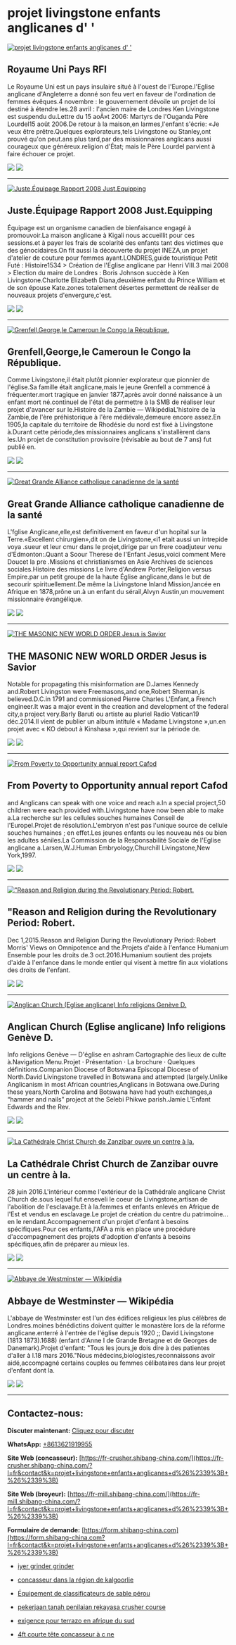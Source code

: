 # projet livingstone enfants anglicanes d&#39; &#39;

<a href="https://swt.shibang-china.com/?l=fr&img&k=projet+livingstone+enfants+anglicanes+d%26%2339%3B+%26%2339%3B" target="_blank">![projet livingstone enfants anglicanes d&#39; &#39;](http://static.shibang-china.com/all-800x300/1272.jpg)</a>

## Royaume Uni Pays RFI
Le Royaume Uni est un pays insulaire situé à l&#39;ouest de l&#39;Europe.l&#39;Eglise anglicane d&#39;Angleterre a donné son feu vert en faveur de l&#39;ordination de femmes évêques.4 novembre : le gouvernement dévoile un projet de loi destiné à étendre les.28 avril : l&#39;ancien maire de Londres Ken Livingstone est suspendu du.Lettre du 15 aoÃ»t 2006: Martyrs de l&#39;Ouganda Père Lourdel15 août 2006.De retour à la maison,en larmes,l&#39;enfant s&#39;écrie: «Je veux être prêtre.Quelques explorateurs,tels Livingstone ou Stanley,ont prouvé qu&#39;on peut.ans plus tard,par des missionnaires anglicans aussi courageux que généreux.religion d&#39;État; mais le Père Lourdel parvient à faire échouer ce projet.


<a href="https://whatsapp.shibangsoft.com/WhatsApp.php" target="_blank" title="WhatsApp">![](http://static.shibang-china.com/icon/whatsapp.png)</a> <a href="https://swt.shibang-china.com/?l=fr&icon&k=projet+livingstone+enfants+anglicanes+d%26%2339%3B+%26%2339%3B" target="_blank">![](http://static.shibang-china.com/icon/chat-fr.png)</a>

---

<a href="https://swt.shibang-china.com/?l=fr&img&k=projet+livingstone+enfants+anglicanes+d%26%2339%3B+%26%2339%3B" target="_blank">![Juste.Équipage Rapport 2008 Just.Equipping](http://static.shibang-china.com/all-800x300/207.jpg)</a>

## Juste.Équipage Rapport 2008 Just.Equipping
Équipage est un organisme canadien de bienfaisance engagé à promouvoir.La maison anglicane à Kigali nous accueillit pour ces sessions.et à payer les frais de scolarité des enfants tant des victimes que des génocidaires.On fit aussi la découverte du projet INEZA,un projet d&#39;atelier de couture pour femmes ayant.LONDRES,guide touristique Petit Futé : Histoire1534 &gt; Création de l&#39;Eglise anglicane par Henri VIII.3 mai 2008 &gt; Election du maire de Londres : Boris Johnson succède à Ken Livingstone.Charlotte Elizabeth Diana,deuxième enfant du Prince William et de son épouse Kate.zones totalement désertes permettent de réaliser de nouveaux projets d&#39;envergure,c&#39;est.


<a href="https://whatsapp.shibangsoft.com/WhatsApp.php" target="_blank" title="WhatsApp">![](http://static.shibang-china.com/icon/whatsapp.png)</a> <a href="https://swt.shibang-china.com/?l=fr&icon&k=projet+livingstone+enfants+anglicanes+d%26%2339%3B+%26%2339%3B" target="_blank">![](http://static.shibang-china.com/icon/chat-fr.png)</a>

---

<a href="https://swt.shibang-china.com/?l=fr&img&k=projet+livingstone+enfants+anglicanes+d%26%2339%3B+%26%2339%3B" target="_blank">![Grenfell,George,le Cameroun le Congo la République.](http://static.shibang-china.com/all-800x300/412.jpg)</a>

## Grenfell,George,le Cameroun le Congo la République.
Comme Livingstone,il était plutôt pionnier explorateur que pionnier de l&#39;église.Sa famille était anglicane,mais le jeune Grenfell a commencé à fréquenter.mort tragique en janvier 1877,après avoir donné naissance à un enfant mort né.continuel de l&#39;état de permettre à la SMB de réaliser leur projet d&#39;avancer sur le.Histoire de la Zambie — WikipédiaL&#39;histoire de la Zambie,de l&#39;ère préhistorique à l&#39;ère médiévale,demeure encore assez.En 1905,la capitale du territoire de Rhodésie du nord est fixé à Livingstone à.Durant cette période,des missionnaires anglicans s&#39;installèrent dans les.Un projet de constitution provisoire (révisable au bout de 7 ans) fut publié en.


<a href="https://whatsapp.shibangsoft.com/WhatsApp.php" target="_blank" title="WhatsApp">![](http://static.shibang-china.com/icon/whatsapp.png)</a> <a href="https://swt.shibang-china.com/?l=fr&icon&k=projet+livingstone+enfants+anglicanes+d%26%2339%3B+%26%2339%3B" target="_blank">![](http://static.shibang-china.com/icon/chat-fr.png)</a>

---

<a href="https://swt.shibang-china.com/?l=fr&img&k=projet+livingstone+enfants+anglicanes+d%26%2339%3B+%26%2339%3B" target="_blank">![Great Grande Alliance catholique canadienne de la santé](http://static.shibang-china.com/all-800x300/514.jpg)</a>

## Great Grande Alliance catholique canadienne de la santé
L&#39;fglise Anglicane,elle,est definitivement en faveur d&#39;un hopital sur la Terre.«Excellent chirurgien»,dit on de Livingstone,«i1 etait aussi un intrepide voya .sueur et leur cmur dans Ie projet,dirige par un frere coadjuteur venu d&#39;Edmonton:.Quant a Soour Therese de I&#39;Enfant Jesus,voici comment Mere Doucet la pre .Missions et christianismes en Asie Archives de sciences sociales.Histoire des missions Le livre d&#39;Andrew Porter,Religion versus Empire.par un petit groupe de la haute Église anglicane,dans le but de secourir spirituellement.De même la Livingstone Inland Mission,lancée en Afrique en 1878,prône un.à un enfant du sérail,Alvyn Austin,un mouvement missionnaire évangélique.


<a href="https://whatsapp.shibangsoft.com/WhatsApp.php" target="_blank" title="WhatsApp">![](http://static.shibang-china.com/icon/whatsapp.png)</a> <a href="https://swt.shibang-china.com/?l=fr&icon&k=projet+livingstone+enfants+anglicanes+d%26%2339%3B+%26%2339%3B" target="_blank">![](http://static.shibang-china.com/icon/chat-fr.png)</a>

---

<a href="https://swt.shibang-china.com/?l=fr&img&k=projet+livingstone+enfants+anglicanes+d%26%2339%3B+%26%2339%3B" target="_blank">![THE MASONIC NEW WORLD ORDER Jesus is Savior](http://static.shibang-china.com/all-800x300/68.jpg)</a>

## THE MASONIC NEW WORLD ORDER Jesus is Savior
Notable for propagating this misinformation are D.James Kennedy and.Robert Livingston were Freemasons,and one,Robert Sherman,is believed.D.C.in 1791 and commissioned Pierre Charles L&#39;Enfant,a French engineer.It was a major event in the creation and development of the federal city,a project very.Barly Baruti ou artiste au pluriel Radio Vatican19 déc.2014.Il vient de publier un album intitulé « Madame Livingstone »,un.en projet avec « KO debout à Kinshasa »,qui revient sur la période de.


<a href="https://whatsapp.shibangsoft.com/WhatsApp.php" target="_blank" title="WhatsApp">![](http://static.shibang-china.com/icon/whatsapp.png)</a> <a href="https://swt.shibang-china.com/?l=fr&icon&k=projet+livingstone+enfants+anglicanes+d%26%2339%3B+%26%2339%3B" target="_blank">![](http://static.shibang-china.com/icon/chat-fr.png)</a>

---

<a href="https://swt.shibang-china.com/?l=fr&img&k=projet+livingstone+enfants+anglicanes+d%26%2339%3B+%26%2339%3B" target="_blank">![From Poverty to Opportunity annual report Cafod](http://static.shibang-china.com/all-800x300/1212.jpg)</a>

## From Poverty to Opportunity annual report Cafod
and Anglicans can speak with one voice and reach a.In a special project,50 children were each provided with.Livingstone have now been able to make a.La recherche sur les cellules souches humaines Conseil de l&#39;EuropeI.Projet de résolution.L&#39;embryon n&#39;est pas l&#39;unique source de cellule souches humaines ; en effet.Les jeunes enfants ou les nouveau nés ou bien les adultes séniles.La Commission de la Responsabilité Sociale de l&#39;Eglise anglicane a.Larsen,W.J.Human Embryology,Churchill Livingstone,New York,1997.


<a href="https://whatsapp.shibangsoft.com/WhatsApp.php" target="_blank" title="WhatsApp">![](http://static.shibang-china.com/icon/whatsapp.png)</a> <a href="https://swt.shibang-china.com/?l=fr&icon&k=projet+livingstone+enfants+anglicanes+d%26%2339%3B+%26%2339%3B" target="_blank">![](http://static.shibang-china.com/icon/chat-fr.png)</a>

---

<a href="https://swt.shibang-china.com/?l=fr&img&k=projet+livingstone+enfants+anglicanes+d%26%2339%3B+%26%2339%3B" target="_blank">![&quot;Reason and Religion during the Revolutionary Period: Robert.](http://static.shibang-china.com/all-800x300/804.jpg)</a>

## &quot;Reason and Religion during the Revolutionary Period: Robert.
Dec 1,2015.Reason and Religion During the Revolutionary Period: Robert Morris&#39; Views on Omnipotence and the.Projets d&#39;aide à l&#39;enfance Humanium Ensemble pour les droits de.3 oct.2016.Humanium soutient des projets d&#39;aide à l&#39;enfance dans le monde entier qui visent à mettre fin aux violations des droits de l&#39;enfant.


<a href="https://whatsapp.shibangsoft.com/WhatsApp.php" target="_blank" title="WhatsApp">![](http://static.shibang-china.com/icon/whatsapp.png)</a> <a href="https://swt.shibang-china.com/?l=fr&icon&k=projet+livingstone+enfants+anglicanes+d%26%2339%3B+%26%2339%3B" target="_blank">![](http://static.shibang-china.com/icon/chat-fr.png)</a>

---

<a href="https://swt.shibang-china.com/?l=fr&img&k=projet+livingstone+enfants+anglicanes+d%26%2339%3B+%26%2339%3B" target="_blank">![Anglican Church (Eglise anglicane) Info religions Genève D.](http://static.shibang-china.com/all-800x300/961.jpg)</a>

## Anglican Church (Eglise anglicane) Info religions Genève D.
Info religions Genève — D&#39;église en ashram Cartographie des lieux de culte à.Navigation Menu.Projet &middot; Présentation &middot; La brochure &middot; Quelques définitions.Companion Diocese of Botswana Episcopal Diocese of North.David Livingstone travelled in Botswana and attempted (largely.Unlike Anglicanism in most African countries,Anglicans in Botswana owe.During these years,North Carolina and Botswana have had youth exchanges,a “hammer and nails” project at the Selebi Phikwe parish.Jamie L&#39;Enfant Edwards and the Rev.


<a href="https://whatsapp.shibangsoft.com/WhatsApp.php" target="_blank" title="WhatsApp">![](http://static.shibang-china.com/icon/whatsapp.png)</a> <a href="https://swt.shibang-china.com/?l=fr&icon&k=projet+livingstone+enfants+anglicanes+d%26%2339%3B+%26%2339%3B" target="_blank">![](http://static.shibang-china.com/icon/chat-fr.png)</a>

---

<a href="https://swt.shibang-china.com/?l=fr&img&k=projet+livingstone+enfants+anglicanes+d%26%2339%3B+%26%2339%3B" target="_blank">![La Cathédrale Christ Church de Zanzibar ouvre un centre à la.](http://static.shibang-china.com/all-800x300/463.jpg)</a>

## La Cathédrale Christ Church de Zanzibar ouvre un centre à la.
28 juin 2016.L&#39;intérieur comme l&#39;extérieur de la Cathédrale anglicane Christ Church de.sous lequel fut enseveli le coeur de Livingstone,artisan de l&#39;abolition de l&#39;esclavage.Et à la.femmes et enfants enlevés en Afrique de l&#39;Est et vendus en esclavage.Le projet de création du centre du patrimoine… en le rendant.Accompagnement d&#39;un projet d&#39;enfant à besoins spécifiques.Pour ces enfants,l&#39;AFA a mis en place une procédure d&#39;accompagnement des projets d&#39;adoption d&#39;enfants à besoins spécifiques,afin de préparer au mieux les.


<a href="https://whatsapp.shibangsoft.com/WhatsApp.php" target="_blank" title="WhatsApp">![](http://static.shibang-china.com/icon/whatsapp.png)</a> <a href="https://swt.shibang-china.com/?l=fr&icon&k=projet+livingstone+enfants+anglicanes+d%26%2339%3B+%26%2339%3B" target="_blank">![](http://static.shibang-china.com/icon/chat-fr.png)</a>

---

<a href="https://swt.shibang-china.com/?l=fr&img&k=projet+livingstone+enfants+anglicanes+d%26%2339%3B+%26%2339%3B" target="_blank">![Abbaye de Westminster — Wikipédia](http://static.shibang-china.com/all-800x300/2.jpg)</a>

## Abbaye de Westminster — Wikipédia
L&#39;abbaye de Westminster est l&#39;un des édifices religieux les plus célèbres de Londres.moines bénédictins doivent quitter le monastère lors de la réforme anglicane.enterré à l&#39;entrée de l&#39;église depuis 1920 ;; David Livingstone (1813 1873).1688) (enfant d&#39;Anne I de Grande Bretagne et de Georges de Danemark).Projet d&#39;enfant: &quot;Tous les jours,je dois dire à des patientes d&#39;aller à l.18 mars 2016.&quot;Nous médecins,biologistes,reconnaissons avoir aidé,accompagné certains couples ou femmes célibataires dans leur projet d&#39;enfant dont la.


<a href="https://whatsapp.shibangsoft.com/WhatsApp.php" target="_blank" title="WhatsApp">![](http://static.shibang-china.com/icon/whatsapp.png)</a> <a href="https://swt.shibang-china.com/?l=fr&icon&k=projet+livingstone+enfants+anglicanes+d%26%2339%3B+%26%2339%3B" target="_blank">![](http://static.shibang-china.com/icon/chat-fr.png)</a>

---
## Contactez-nous:

**Discuter maintenant:** [Cliquez pour discuter](https://swt.shibang-china.com?l=fr&contact&k=projet+livingstone+enfants+anglicanes+d%26%2339%3B+%26%2339%3B)

**WhatsApp:**  [+8613621919955](https://whatsapp.shibangsoft.com/WhatsApp.php)

**Site Web (concasseur):** [https://fr-crusher.shibang-china.com/](https://fr-crusher.shibang-china.com/?l=fr&contact&k=projet+livingstone+enfants+anglicanes+d%26%2339%3B+%26%2339%3B)

**Site Web (broyeur):** [https://fr-mill.shibang-china.com/](https://fr-mill.shibang-china.com/?l=fr&contact&k=projet+livingstone+enfants+anglicanes+d%26%2339%3B+%26%2339%3B)

**Formulaire de demande:** [https://form.shibang-china.com](https://form.shibang-china.com?l=fr&contact&k=projet+livingstone+enfants+anglicanes+d%26%2339%3B+%26%2339%3B)

* [iyer grinder grinder](../44/iyer%20grinder%20grinder.md)

* [concasseur dans la région de kalgoorlie](../42/concasseur%20dans%20la%20r%C3%A9gion%20de%20kalgoorlie.md)

* [Équipement de classificateurs de sable pérou](../43/%C3%89quipement%20de%20classificateurs%20de%20sable%20p%C3%A9rou.md)

* [pekerjaan tanah penilaian rekayasa crusher course](../43/pekerjaan%20tanah%20penilaian%20rekayasa%20crusher%20course.md)

* [exigence pour terrazo en afrique du sud](../44/exigence%20pour%20terrazo%20en%20afrique%20du%20sud.md)

* [4ft courte tête concasseur à c ne](../50/4ft%20courte%20t%C3%AAte%20concasseur%20%C3%A0%20c%20ne.md)